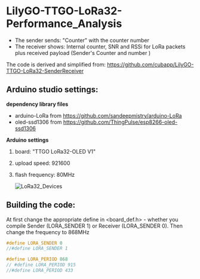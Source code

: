 # LilyGO-TTGO-LoRa32-Performance_Analysis
 

* The sender sends: "Counter" with the counter number 
* The receiver shows: Internal counter, SNR and RSSi for LoRa packets plus received payload (Sender's Counter and number )

The code is derived and simplified from: 
https://github.com/cubapp/LilyGO-TTGO-LoRa32-SenderReceiver

## Arduino studio settings: 
**dependency library files**
* arduino-LoRa from https://github.com/sandeepmistry/arduino-LoRa 
* oled-ssd1306 from https://github.com/ThingPulse/esp8266-oled-ssd1306

**Arduino settings**
1. board: "TTGO LoRa32-OLED V1"
2. upload speed:  921600
3. flash frequency: 80MHz

   ![LoRa32_Devices](https://github.com/Esmaeil-HK/LoRa_Performance_Analysis/assets/87222832/28b4060e-83c7-4fc8-a3d1-251db8864765)


## Building the code:
At first change the appropriate define in <board_def.h> - whether you compile Sender (LORA_SENDER 1) or Receiver (LORA_SENDER 0). Then change the frequency to 868MHz

```C
#define LORA_SENDER 0
//#define LORA_SENDER 1

#define LORA_PERIOD 868  
// #define LORA_PERIOD 915     
//#define LORA_PERIOD 433  
```


